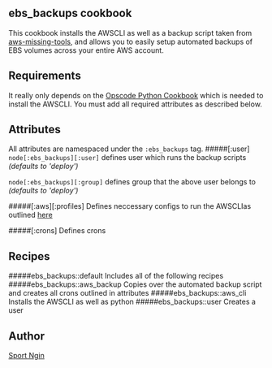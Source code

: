 ## ebs_backups cookbook
This cookbook installs the AWSCLI as well as a backup script taken from [aws-missing-tools](https://github.com/colinbjohnson/aws-missing-tools/tree/master/ec2-automate-backup), and allows you to easily setup automated backups of EBS volumes across your entire AWS account.

## Requirements
It really only depends on the [Opscode Python Cookbook](https://github.com/poise/python) which is needed to install the AWSCLI. You must add all required attributes as described below.

## Attributes
All attributes are namespaced under the `:ebs_backups` tag.
#####[:user]
`node[:ebs_backups][:user]` defines user which runs the backup scripts *(defaults to 'deploy')*

`node[:ebs_backups][:group]` defines group that the above user belongs to *(defaults to 'deploy')*

#####[:aws][:profiles]
Defines neccessary configs to run the AWSCLIas outlined [here](http://docs.aws.amazon.com/cli/latest/userguide/cli-chap-getting-started.html)

#####[:crons]
Defines crons

## Recipes
#####ebs_backups::default 
Includes all of the following recipes
#####ebs_backups::aws_backup
Copies over the automated backup script and creates all crons outlined in attributes
#####ebs_backups::aws_cli
Installs the AWSCLI as well as python
#####ebs_backups::user
Creates a user

## Author

[Sport Ngin](www.github.com/sportngin)
